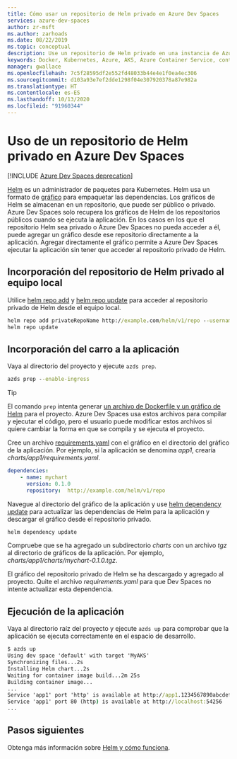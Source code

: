 ```yaml
---
title: Cómo usar un repositorio de Helm privado en Azure Dev Spaces
services: azure-dev-spaces
author: zr-msft
ms.author: zarhoads
ms.date: 08/22/2019
ms.topic: conceptual
description: Use un repositorio de Helm privado en una instancia de Azure Dev Spaces.
keywords: Docker, Kubernetes, Azure, AKS, Azure Container Service, contenedores, Helm
manager: gwallace
ms.openlocfilehash: 7c5f28595df2e552fd48033b44e4e1f0ea4ec306
ms.sourcegitcommit: d103a93e7ef2dde1298f04e307920378a87e982a
ms.translationtype: HT
ms.contentlocale: es-ES
ms.lasthandoff: 10/13/2020
ms.locfileid: "91960344"
---
```

# <a name="use-a-private-helm-repository-in-azure-dev-spaces"></a>Uso de un repositorio de Helm privado en Azure Dev Spaces

[!INCLUDE [Azure Dev Spaces deprecation](../../../includes/dev-spaces-deprecation.md)]

[Helm][helm] es un administrador de paquetes para Kubernetes. Helm usa un formato de [gráfico][helm-chart] para empaquetar las dependencias. Los gráficos de Helm se almacenan en un repositorio, que puede ser público o privado. Azure Dev Spaces solo recupera los gráficos de Helm de los repositorios públicos cuando se ejecuta la aplicación. En los casos en los que el repositorio Helm sea privado o Azure Dev Spaces no pueda acceder a él, puede agregar un gráfico desde ese repositorio directamente a la aplicación. Agregar directamente el gráfico permite a Azure Dev Spaces ejecutar la aplicación sin tener que acceder al repositorio privado de Helm.

## <a name="add-the-private-helm-repository-to-your-local-machine"></a>Incorporación del repositorio de Helm privado al equipo local

Utilice [helm repo add][helm-repo-add] y [helm repo update][helm-repo-update] para acceder al repositorio privado de Helm desde el equipo local.

```cmd
helm repo add privateRepoName http://example.com/helm/v1/repo --username user --password 5tr0ng_P@ssw0rd!
helm repo update
```

## <a name="add-the-chart-to-your-application"></a>Incorporación del carro a la aplicación

Vaya al directorio del proyecto y ejecute `azds prep`.

```cmd
azds prep --enable-ingress
```

> [!TIP]
> El comando `prep` intenta generar [un archivo de Dockerfile y un gráfico de Helm](../how-dev-spaces-works-prep.md#prepare-your-code) para el proyecto. Azure Dev Spaces usa estos archivos para compilar y ejecutar el código, pero el usuario puede modificar estos archivos si quiere cambiar la forma en que se compila y se ejecuta el proyecto.

Cree un archivo [requirements.yaml][helm-requirements] con el gráfico en el directorio del gráfico de la aplicación. Por ejemplo, si la aplicación se denomina *app1*, crearía *charts/app1/requirements.yaml*.

```yaml
dependencies:
    - name: mychart
      version: 0.1.0
      repository:  http://example.com/helm/v1/repo
```

Navegue al directorio del gráfico de la aplicación y use [helm dependency update][helm-dependency-update] para actualizar las dependencias de Helm para la aplicación y descargar el gráfico desde el repositorio privado.

```cmd
helm dependency update
```

Compruebe que se ha agregado un subdirectorio *charts* con un archivo *tgz* al directorio de gráficos de la aplicación. Por ejemplo, *charts/app1/charts/mychart-0.1.0.tgz*.

El gráfico del repositorio privado de Helm se ha descargado y agregado al proyecto. Quite el archivo *requirements.yaml* para que Dev Spaces no intente actualizar esta dependencia.

## <a name="run-your-application"></a>Ejecución de la aplicación

Vaya al directorio raíz del proyecto y ejecute `azds up` para comprobar que la aplicación se ejecuta correctamente en el espacio de desarrollo.

```cmd
$ azds up
Using dev space 'default' with target 'MyAKS'
Synchronizing files...2s
Installing Helm chart...2s
Waiting for container image build...2m 25s
Building container image...
...
Service 'app1' port 'http' is available at http://app1.1234567890abcdef1234.eus.azds.io/
Service 'app1' port 80 (http) is available at http://localhost:54256
...
```

## <a name="next-steps"></a>Pasos siguientes

Obtenga más información sobre [Helm y cómo funciona][helm].

[helm]: https://docs.helm.sh
[helm-chart]: https://helm.sh/docs/topics/charts/
[helm-dependency-update]: https://helm.sh/docs/topics/charts/#managing-dependencies-with-the-dependencies-field
[helm-repo-add]: https://helm.sh/docs/intro/using_helm/#helm-repo-working-with-repositories
[helm-repo-update]: https://helm.sh/docs/intro/using_helm/#helm-repo-working-with-repositories
[helm-requirements]: https://helm.sh/docs/topics/charts/#chart-dependencies
